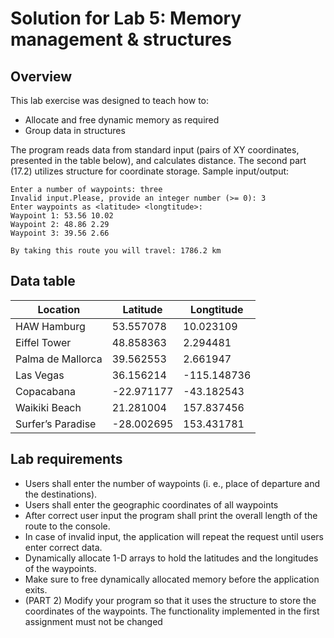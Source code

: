 # Solution for Lab 5: Memory management & structures

## Overview
This lab exercise was designed to teach how to: 
* Allocate and free dynamic memory as required
* Group data in structures

The program reads data from standard input (pairs of XY coordinates, presented in the table below), and calculates distance. The second part (17.2) utilizes structure for coordinate storage. 
Sample input/output:
```
Enter a number of waypoints: three
Invalid input.Please, provide an integer number (>= 0): 3
Enter waypoints as <latitude> <longtitude>:
Waypoint 1: 53.56 10.02
Waypoint 2: 48.86 2.29
Waypoint 3: 39.56 2.66

By taking this route you will travel: 1786.2 km
```

## Data table


|Location  | Latitude |  Longtitude |
| ------------- | -------------  | ------------- |
| HAW Hamburg   | 53.557078   | 10.023109  |
| Eiffel Tower  | 48.858363    | 2.294481  |
| Palma de Mallorca   | 39.562553   | 2.661947  |
| Las Vegas  | 36.156214   | -115.148736  |
| Copacabana    | -22.971177   | -43.182543  |
| Waikiki Beach  | 21.281004   | 157.837456  |
| Surfer’s Paradise   | -28.002695   | 153.431781  |
## Lab requirements
* Users shall enter the number of waypoints (i. e., place of departure and the destinations).
* Users shall enter the geographic coordinates of all waypoints
* After correct user input the program shall print the overall length of the route to the console.
* In case of invalid input, the application will repeat the request until users enter correct data.
* Dynamically allocate 1-D arrays to hold the latitudes and the longitudes of the waypoints.
* Make sure to free dynamically allocated memory before the application exits.
* (PART 2) Modify your program so that it uses the structure to store the coordinates of the waypoints.
The functionality implemented in the first assignment must not be changed
